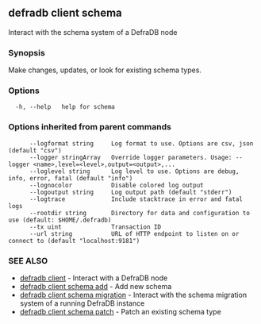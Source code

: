 ## defradb client schema

Interact with the schema system of a DefraDB node

### Synopsis

Make changes, updates, or look for existing schema types.

### Options

```
  -h, --help   help for schema
```

### Options inherited from parent commands

```
      --logformat string     Log format to use. Options are csv, json (default "csv")
      --logger stringArray   Override logger parameters. Usage: --logger <name>,level=<level>,output=<output>,...
      --loglevel string      Log level to use. Options are debug, info, error, fatal (default "info")
      --lognocolor           Disable colored log output
      --logoutput string     Log output path (default "stderr")
      --logtrace             Include stacktrace in error and fatal logs
      --rootdir string       Directory for data and configuration to use (default: $HOME/.defradb)
      --tx uint              Transaction ID
      --url string           URL of HTTP endpoint to listen on or connect to (default "localhost:9181")
```

### SEE ALSO

* [defradb client](defradb_client.md)	 - Interact with a DefraDB node
* [defradb client schema add](defradb_client_schema_add.md)	 - Add new schema
* [defradb client schema migration](defradb_client_schema_migration.md)	 - Interact with the schema migration system of a running DefraDB instance
* [defradb client schema patch](defradb_client_schema_patch.md)	 - Patch an existing schema type

